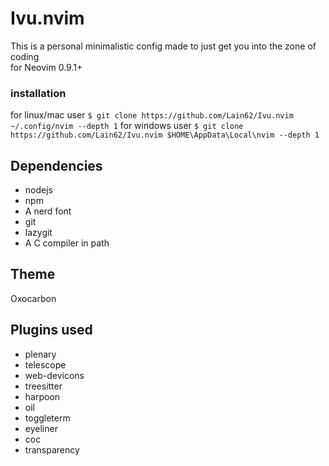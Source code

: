 # Ivu.nvim
This is a personal minimalistic config made to just get you into the zone of coding  
for Neovim 0.9.1+

### installation
for linux/mac user
`$ git clone https://github.com/Lain62/Ivu.nvim ~/.config/nvim --depth 1`
for windows user
`$ git clone https://github.com/Lain62/Ivu.nvim $HOME\AppData\Local\nvim --depth 1`

## Dependencies
- nodejs
- npm
- A nerd font
- git
- lazygit
- A C compiler in path

## Theme 
Oxocarbon

## Plugins used
- plenary
- telescope
- web-devicons
- treesitter
- harpoon
- oil
- toggleterm
- eyeliner
- coc
- transparency
